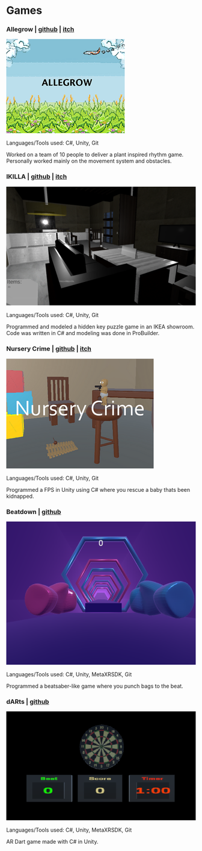 # Games

### Allegrow | [github](https://github.com/ramjsandal/Allegrow/) | [itch](https://shebloong.itch.io/allegrow)

![alt text](allegrow.png)

Languages/Tools used: C#, Unity, Git

Worked on a team of 10 people to deliver a plant inspired rhythm game. Personally worked mainly on the movement system and obstacles. 

### IKILLA | [github](https://github.com/ramjsandal/Level-Design-Repository) | [itch](https://shebloong.itch.io/ikilla)

![alt text](ikilla.png)

Languages/Tools used: C#, Unity, Git

Programmed and modeled a hidden key puzzle game in an IKEA showroom. Code was written in C# and modeling was done in ProBuilder.

### Nursery Crime | [github](https://github.com/ramjsandal/NurseryCrime) | [itch](https://shebloong.itch.io/nursery-crime)

![alt text](nurseryCrime.png)

Languages/Tools used: C#, Unity, Git

Programmed a FPS in Unity using C# where you rescue a baby thats been kidnapped. 

### Beatdown | [github](https://github.com/ramjsandal/Beatdown) 

![alt text](beatdown.png)

Languages/Tools used: C#, Unity, MetaXRSDK, Git

Programmed a beatsaber-like game where you punch bags to the beat.

### dARts | [github](https://github.com/ramjsandal/dARts) 

![alt text](arDarts.png)

Languages/Tools used: C#, Unity, MetaXRSDK, Git

AR Dart game made with C# in Unity.